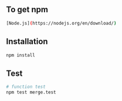 ## To get npm 
```bash 
[Node.js](https://nodejs.org/en/download/)
```

## Installation

```bash
npm install
```

## Test

```bash
# function test
npm test merge.test
```